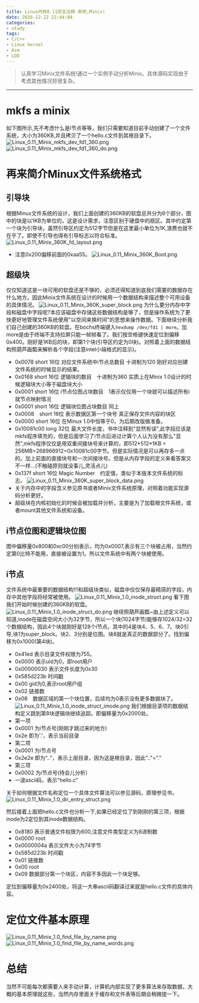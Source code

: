 ```yaml
---
title: Linux内核0.11完全注释 来吧,Minix!
date: 2016-12-22 22:44:04
categories:
- study
tags:
- C/C++
- Linux kernel
- Asm
- LDD
---
```


> 认真学习Minix文件系统!通过一个实例手动分析Minix。具体源码实现由于考虑其他情况将很复杂。

-------------------------

# mkfs a minix
如下图所示,先不考虑什么是i节点等等，我们只需要知道目前手动创建了一个文件系统，大小为360KB,并且拷贝了一个hello.c文件到其根目录下。
![Linux_0.11_Minix_mkfs_dev_fd1_360.png](/images/Linux_0.11_Minix_mkfs_dev_fd1_360.png)
![Linux_0.11_Minix_mkfs_dev_fd1_360_do.png](/images/Linux_0.11_Minix_mkfs_dev_fd1_360_do.png)

# 再来简介Minux文件系统格式  
## 引导块
根据Minux文件系统的设计，我们上面创建的360KB的软盘总共分为6个部分，图中的块是以1KB为单位的，这是设计需求，注意区别于硬盘中的扇区。其中约定第一个块为引导块，虽然引导区约定为512字节但是在这里最小单位为1K,浪费也就不在乎了。即使不引导也得有引导标志以符合标准。
![Linux_0.11_Minix_360K_fd_layout.png](/images/Linux_0.11_Minix_360K_fd_layout.png)
- 注意0x200偏移前面的0xaa55。
![Linux_0.11_Minix_360K_Boot.png](/images/Linux_0.11_Minix_360K_Boot.png)
## 超级块
仅仅知道这是一块可用的软盘还是不够的，必须还得知道到底我们需要的数据存在什么地方。因此Minix文件系统在设计的时候用一个数据结构来描述整个可用设备的具体情况。
![Linux_0.11_Minix_360K_super_block.png](/images/Linux_0.11_Minix_360K_super_block.png)
为什么要分内存中字段和磁盘中字段呢?本应该磁盘中存储这些数据结构是够了，但是操作系统为了更快更好地管理文件系统便用"以空间来换时间"的思想来操作数据。下面继续分析我们自己创建的360KB的软盘。在bochs终端键入`hexdump /dev/fd1 | more`。加more是由于终端不支持拉屏只能一帧帧看了。我们按空格键快速定位到偏移0x400。刚好是1KB后的块，即第1个块(引导区约定为0块)。对照着上面的数据结构照葫芦画瓢来解析各个字段(注意intel小端格式的显示)。
- 0x0078 short 16位 对应文件系统中i节点总数目 十进制为120 刚好对应创建文件系统的时候显示的结果。
- 0x0168 short 16位 逻辑块的数目　十进制为360 实质上在Minix 1.0设计的时候逻辑块大小等于磁盘块大小
- 0x0001 short 16位 i节点位图占块数目　1表示仅仅用一个块就可以描述所有i就节点映射情况
- 0x0001 short 16位 逻辑块位图占块数目 同上
- 0x0008　short 16位 表示数据区第一个块号 真正保存文件内容的块区
- 0x0000 short 16位 在Minux 1.0中恒等于0，为后期改版做准备。
- 0x10081c00 long 32位 最大文件长度，书中注释到"显然有误",此字段应该是mkfs程序填充的，但是后面学习了i节点后进过计算个人认为没有那么"显然",mkfs程序仅仅是用双重间接块号来计算的，即512\*512\*1KB = 256MB=268966912=0x10081c00字节。但是实际情况是可以再存多一点的。加上前面的直接块号和一次间接块号。但是从内存字段的定义来看答案又不一样...(不触碰原则就没事儿,灵活点儿)
- 0x137f short 16位 Magic Number　约定值，类似于本版本文件系统的标志。
![Linux_0.11_Minix_360K_super_block_data.png](/images/Linux_0.11_Minix_360K_super_block_data.png)
- 关于内存中的字段含义参见原书或者Minix文件系统原理，对照着功能实现源码分析更好。
- 超级块在内核初始化的时候会被加载并分析，主要是为了加载根文件系统，或者mount其他文件系统和设备。

## i节点位图和逻辑块位图
图中偏移量0x800和0xc00分别表示，均为0x0007,表示有三个块被占用，当然约定第0比特不能用，直接被设置为1。所以文件系统中有两个块被使用。
## i节点
文件系统中最重要的数据结构!!!和超级块类似，磁盘中仅仅保存最精简的字段，内存中其他字段将经常被使用。
![Linux_0.11_Minix_1.0_inode_struct.png](/images/Linux_0.11_Minix_1.0_inode_struct.png)
看下图我们开始时候创建的360KB的软盘。
![Linux_0.11_Minix_1.0_inode_struct_do.png](/images/Linux_0.11_Minix_1.0_inode_struct_do.png)
继续照葫芦画瓢~由上述定义可以知道,inode在磁盘空间大小为32字节，所以一个块(1024字节)能够存1024/32=32个数据结构，因此4个块就刚好是128个i节点。其中的4是块4、5、6、7。块0引导,块1为super_block。块2、3分别是位图。块8就是真正的数据部分了。找到偏移为0x1000(第4块)。
- 0x41ed 表示目录文件权限为755。
- 0x0000 表示uid为0，即root用户
- 0x00000030 表示文件长度为0x30
- 0x585d223b 时间戳
- 0x00 gid为0,表示root用户组
- 0x02 链接数
- 0x08　数据区域的第一个块位置，后续均为0表示没有更多数据块了。 
![Linux_0.11_Minix_1.0_inode_struct_imode.png](/images/Linux_0.11_Minix_1.0_inode_struct_imode.png)
我们根据目录项的数据结构定义跳到第8块逻辑块继续追踪。即偏移量为0x2000处。
- 第一项
 - 0x0001 为i节点号(刚刚才跳过来的地方)
 - 0x2e 即为'.'，表示当前目录
- 第二项
 - 0x0001 为i节点号
 - 0x2e2e 即为".."，表示上层目录，因为这是根目录，因此".."="."
- 第三项
 - 0x0002 为i节点号(待会儿分析）
 - 一波ascii码，表示"hello.c"


关于如何根据文件名称定位一个具体文件算法可以参见源码，原理参见书。
![Linux_0.11_Minix_1.0_dir_entry_struct.png](/images/Linux_0.11_Minix_1.0_dir_entry_struct.png)

然后接着上面把hello.c文件也分析一下,如果已经定位了到刚刚的第三项，根据inode为2定位到其inode数据结构。
- 0x8180 表示普通文件权限为600,注意文件类型定义为8进制数
- 0x0000 root
- 0x0000004a 表示文件大小为74字节
- 0x585d223b 时间戳
- 0x01 链接数
- 0x00 root
- 0x09 数据部分第一个块区，内容不多因此一个块足够。


定位到偏移量为0x2400处，将这一大串ascii码翻译过来就是hello.c文件的具体内容。

# 定位文件基本原理
![Linux_0.11_Minix_1.0_find_file_by_name.png](/images/Linux_0.11_Minix_1.0_find_file_by_name.png)
![Linux_0.11_Minix_1.0_find_file_by_name_words.png](/images/Linux_0.11_Minix_1.0_find_file_by_name_words.png)

# 总结
当然不可能每次都需要人来手动计算，计算机内部实现了更多算法来存取数据，大概的基本原理就这些，当然内存里面关于缓存和文件表等后期会稍微提一下。
